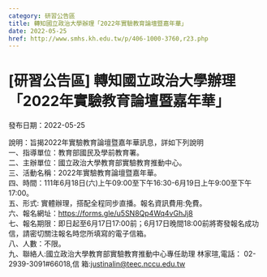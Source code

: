 ```yaml
---
category: 研習公告區
title: 轉知國立政治大學辦理「2022年實驗教育論壇暨嘉年華」
date: 2022-05-25
href: http://www.smhs.kh.edu.tw/p/406-1000-3760,r23.php
---
```


# [研習公告區] 轉知國立政治大學辦理「2022年實驗教育論壇暨嘉年華」

發布日期：2022-05-25

說明：旨揭2022年實驗教育論壇暨嘉年華訊息，詳如下列說明  
一、指導單位：教育部國民及學前教育署。  
二、主辦單位：國立政治大學教育部實驗教育推動中心。  
三、活動名稱：2022年實驗教育論壇暨嘉年華。  
四、時間：111年6月18日(六)上午09:00至下午16:30-6月19日上午9:00至下午17:00。  
五、形式: 實體辦理，搭配全程同步直播。報名資訊費用:免費。  
六、報名網址：https://forms.gle/u5SN8Qp4Wq4vGhJj8  
七、報名期限：即日起至6月17日17:00前；6月17日晚間18:00前將寄發報名成功信，請密切關注報名時您所填寫的電子信箱。  
八、人數：不限。  
九、聯絡人:國立政治大學教育部實驗教育推動中心專任助理 林家瑄,電話： 02-2939-3091#66018,信 箱:justinalin@teec.nccu.edu.tw

